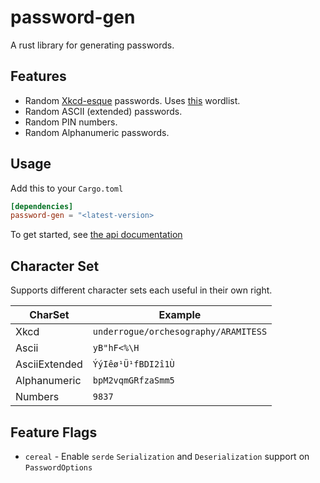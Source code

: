 # password-gen

A rust library for generating passwords.

## Features

- Random [Xkcd-esque](https://xkcd.com/936/) passwords. Uses [this](https://github.com/dwyl/english-words/blob/master/words_alpha.txt) wordlist.
- Random ASCII (extended) passwords.
- Random PIN numbers.
- Random Alphanumeric passwords.

## Usage

Add this to your `Cargo.toml`

```toml
[dependencies]
password-gen = "<latest-version>
```

To get started, see [the api documentation](https://docs.rs/password-gen/latest/password_gen/)

## Character Set

Supports different character sets each useful in their own right.

| CharSet       | Example                              |
| ------------- | ------------------------------------ |
| Xkcd          | `underrogue/orchesography/ARAMITESS` |
| Ascii         | `yB"hF<%\H`                          |
| AsciiExtended | `ÝýIêø¹Ü¹fBDI2î1Ù`                   |
| Alphanumeric  | `bpM2vqmGRfzaSmm5`                   |
| Numbers       | `9837`                               |

## Feature Flags

- `cereal` - Enable `serde` `Serialization` and `Deserialization` support on `PasswordOptions`
